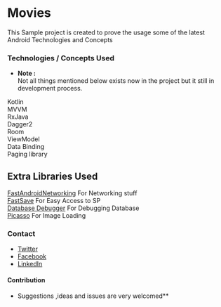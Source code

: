 # Movies

This Sample project is created to prove the usage some of the latest Android Technologies and Concepts

### Technologies / Concepts Used
* **Note :** <br />
Not all things mentioned below exists now in the project but it still in development process.

Kotlin <br />
MVVM <br />
RxJava <br />
Dagger2 <br />
Room <br />
ViewModel <br />
Data Binding <br />
Paging library <br />

## Extra Libraries Used
[FastAndroidNetworking](https://github.com/amitshekhariitbhu/Fast-Android-Networking) For Networking stuff <br />
[FastSave](https://github.com/yehiahd/FastSave-Android) For Easy Access to SP <br />
[Database Debugger](https://github.com/amitshekhariitbhu/Android-Debug-Database) For Debugging Database <br />
[Picasso](https://github.com/square/picasso) For Image Loading <br />

### Contact
- [Twitter](https://twitter.com/YehiaHd)
- [Facebook](https://www.facebook.com/yehia.hd)
- [LinkedIn](https://www.linkedin.com/in/yehiahd/)

#### Contribution
- Suggestions ,ideas and issues are very welcomed**

